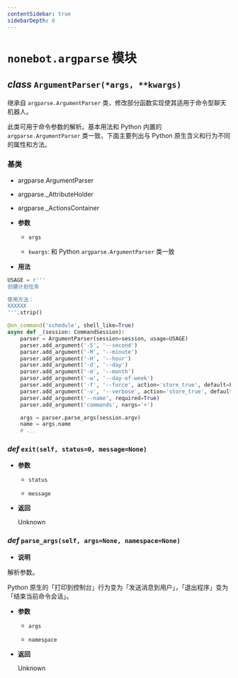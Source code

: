 ```yaml
---
contentSidebar: true
sidebarDepth: 0
---
```


# `nonebot.argparse` 模块

## _class_ `ArgumentParser(*args, **kwargs)`

继承自 `argparse.ArgumentParser` 类，修改部分函数实现使其适用于命令型聊天机器人。

此类可用于命令参数的解析。基本用法和 Python 内置的 `argparse.ArgumentParser` 类一致，下面主要列出与 Python 原生含义和行为不同的属性和方法。

### 基类

* argparse.ArgumentParser

* argparse._AttributeHolder

* argparse._ActionsContainer

- **参数**

    - `args`

    - `kwargs`: 和 Python `argparse.ArgumentParser` 类一致

- **用法**

```python
USAGE = r'''
创建计划任务

使用方法：
XXXXXX
'''.strip()

@on_command('schedule', shell_like=True)
async def _(session: CommandSession):
    parser = ArgumentParser(session=session, usage=USAGE)
    parser.add_argument('-S', '--second')
    parser.add_argument('-M', '--minute')
    parser.add_argument('-H', '--hour')
    parser.add_argument('-d', '--day')
    parser.add_argument('-m', '--month')
    parser.add_argument('-w', '--day-of-week')
    parser.add_argument('-f', '--force', action='store_true', default=False)
    parser.add_argument('-v', '--verbose', action='store_true', default=False)
    parser.add_argument('--name', required=True)
    parser.add_argument('commands', nargs='+')

    args = parser.parse_args(session.argv)
    name = args.name
    # ...
```

### _def_ `exit(self, status=0, message=None)`

- **参数**

    - `status`

    - `message`

- **返回**

    Unknown

### _def_ `parse_args(self, args=None, namespace=None)`

- **说明**

解析参数。

Python 原生的「打印到控制台」行为变为「发送消息到用户」，「退出程序」变为「结束当前命令会话」。

- **参数**

    - `args`

    - `namespace`

- **返回**

    Unknown